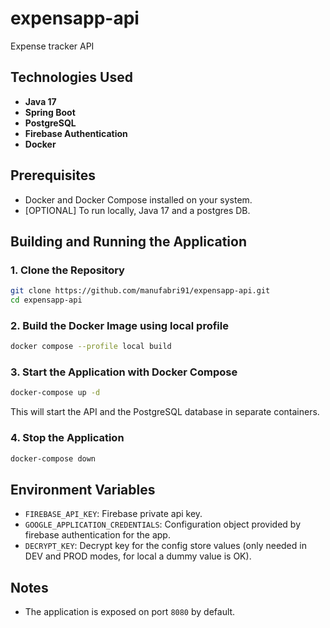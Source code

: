 # expensapp-api

Expense tracker API

## Technologies Used

- **Java 17**
- **Spring Boot**
- **PostgreSQL**
- **Firebase Authentication**
- **Docker**

## Prerequisites

- Docker and Docker Compose installed on your system.
- [OPTIONAL] To run locally, Java 17 and a postgres DB.

## Building and Running the Application

### 1. Clone the Repository

```bash
git clone https://github.com/manufabri91/expensapp-api.git
cd expensapp-api
```

### 2. Build the Docker Image using local profile

```bash
docker compose --profile local build
```

### 3. Start the Application with Docker Compose

```bash
docker-compose up -d
```

This will start the API and the PostgreSQL database in separate containers.

### 4. Stop the Application

```bash
docker-compose down
```

## Environment Variables

- `FIREBASE_API_KEY`: Firebase private api key.
- `GOOGLE_APPLICATION_CREDENTIALS`: Configuration object provided by firebase authentication for the app.
- `DECRYPT_KEY`: Decrypt key for the config store values (only needed in DEV and PROD modes, for local a dummy value is OK).

## Notes

- The application is exposed on port `8080` by default.

